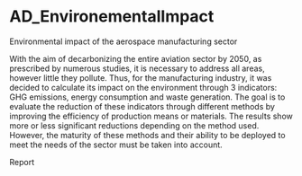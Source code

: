 # AD_EnvironementalImpact
Environmental impact of the aerospace manufacturing sector



With the aim of decarbonizing the entire aviation sector by 2050, as prescribed by numerous studies, it is necessary to address all areas, however little they pollute. Thus, for the manufacturing industry, it was decided to calculate its impact on the environment through 3 indicators: GHG emissions, energy consumption and waste generation. The goal is to evaluate the reduction of these indicators through different methods by improving the efficiency of production means or materials. The results show more or less significant reductions depending on the method used. However, the maturity of these methods and their ability to be deployed to meet the needs of the sector must be taken into account.

Report
